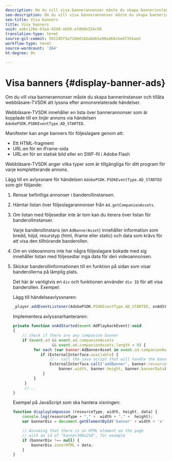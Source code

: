 ```yaml
---
description: Om du vill visa bannerannonser måste du skapa bannerinstanser och tillåta webbläsare-TVSDK att lyssna efter annonsrelaterade händelser.
seo-description: Om du vill visa bannerannonser måste du skapa bannerinstanser och tillåta webbläsare-TVSDK att lyssna efter annonsrelaterade händelser.
seo-title: Visa banners
title: Visa banners
uuid: aabc126e-b3aa-42dd-ab50-a7db8e324c50
translation-type: tm+mt
source-git-commit: 592245f5a7186d18dabbb5a98a468cbed7354aed
workflow-type: tm+mt
source-wordcount: '264'
ht-degree: 0%

---
```



# Visa banners {#display-banner-ads}

Om du vill visa bannerannonser måste du skapa bannerinstanser och tillåta webbläsare-TVSDK att lyssna efter annonsrelaterade händelser.

Webbläsare-TVSDK innehåller en lista över bannerannonser som är kopplade till en linjär annons via händelsen `AdobePSDK.PSDKEventType.AD_STARTED`.

Manifester kan ange banners för följeslagare genom att:

* Ett HTML-fragment
* URL:en för en iFrame-sida
* URL:en för en statisk bild eller en SWF-fil i Adobe Flash

Webbläsare-TVSDK anger vilka typer som är tillgängliga för ditt program för varje kompletterande annons.

Lägg till en avlyssnare för händelsen `AdobePSDK.PSDKEventType.AD_STARTED` som gör följande:
1. Rensar befintliga annonser i banderollinstansen.
1. Hämtar listan över följeslagarannonser från `Ad.getCompanionAssets`.
1. Om listan med följesedlar inte är tom kan du iterera över listan för banderollinstanser.

   Varje banderollinstans (en `AdBannerAsset`) innehåller information som bredd, höjd, resurstyp (html, iframe eller static) och data som krävs för att visa den tillhörande banderollen.
1. Om en videoannons inte har några följeslagare bokade med sig innehåller listan med följesedlar inga data för den videoannonsen.
1. Skickar banderollinformationen till en funktion på sidan som visar banderollerna på lämplig plats.

   Det här är vanligtvis en `div` och funktionen använder `div ID` för att visa banderollen. Exempel:

   Lägg till händelseavlyssnaren:

   ```js
   _player.addEventListener(AdobePSDK.PSDKEventType.AD_STARTED, onAdStarted);
   ```

   Implementera avlyssnarhanteraren:

   ```js
   private function onAdStarted(event:AdPlaybackEvent):void 
   { 
       // check if there are any companion banner 
       if (event.ad && event.ad.companionAssets  
                    && event.ad.companionAssets.length > 0) { 
            for each (var banner:AdBannerAsset in event.ad.companionAssets) { 
               if (ExternalInterface.available) { 
                   //-- call the java script that will handle the banner display. 
                   ExternalInterface.call('addBanner', banner.resourceType,  
                       banner.width, banner.height, banner.bannerData); 
                } 
            } 
        }  
        //...        
   }
   ```

   Exempel på JavaScript som ska hantera visningen:

   ```js
   function displayCompanion (resourceType, width, height, data) { 
       console.log(resourceType + "," +  width + "," +  height); 
       var bannerDiv = document.getElementById('banner' + width + 'x' + height);  
   
       // Assuming that there is an HTML element on the page  
       // with an id of "banner300x250", for example 
       if (bannerDiv !== null) { 
           bannerDiv.innerHTML = data; 
       } 
   }
   ```

